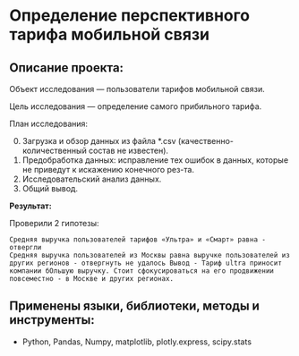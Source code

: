 # Определение перспективного тарифа мобильной связи

## Описание проекта:

Объект исследования — пользователи тарифов мобильной связи.

Цель исследования — определение самого прибильного тарифа.

План исследования:

0. Загрузка и обзор данных из файла *.csv (качественно-количественный состав не известен).
1. Предобработка данных: исправление тех ошибок в данных, которые не приведут к искажению конечного рез-та.
2. Исследовательский анализ данных.
3. Общий вывод.

**Результат:**

Проверили 2 гипотезы:

    Средняя выручка пользователей тарифов «Ультра» и «Смарт» равна - отвергли
    Средняя выручка пользователей из Москвы равна выручке пользователей из других регионов - отвергнуть не удалось Вывод - Тариф ultra приносит компании бОльшую выручку. Стоит сфокусироваться на его продвижении повсеместно - в Москве и других регионах.

## Применены языки, библиотеки, методы и инструменты:
- Python, Pandas, Numpy, matplotlib, plotly.express, scipy.stats

